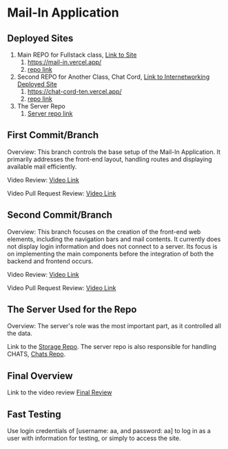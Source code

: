 # Mail-In Application

## Deployed Sites

1. Main REPO for Fullstack class, [Link to Site](https://mail-in.vercel.app/)
   1. https://mail-in.vercel.app/
   2. [repo link](https://github.com/Ahmed-Al-Badri/Mail-In)
2. Second REPO for Another Class, Chat Cord, [Link to Internetworking Deployed Site](https://chat-cord-ten.vercel.app/)
   1. https://chat-cord-ten.vercel.app/
   2. [repo link](https://github.com/Ahmed-Al-Badri/ChatCord)
3. The Server Repo
   1. [Server repo link](https://github.com/Ahmed-Al-Badri/ServerData)

## First Commit/Branch

Overview: This branch controls the base setup of the Mail-In Application. It primarily addresses the front-end layout, handling routes and displaying available mail efficiently.

Video Review: [Video Link](https://pdx.zoom.us/rec/share/9vAKcSScc_Ow4CGVo79UWcsNe9xXhvdWovQq3VZh3sil3ZMetMt6oeWeh0SW2LYh.4ysknnmdq9TyIF1j?startTime=1740446815000)

Video Pull Request Review: [Video Link](https://pdx.zoom.us/rec/share/AXsbnTMd4Dlf0d7LM2vxORjYjefrezhyMiruovX7JiHb7aq5yeF2QwKUcC1g4akB.EDc9tIr89Hz2jkt7?startTime=1740619685000)

## Second Commit/Branch

Overview: This branch focuses on the creation of the front-end web elements, including the navigation bars and mail contents. It currently does not display login information and does not connect to a server. Its focus is on implementing the main components before the integration of both the backend and frontend occurs.

Video Review: [Video Link](https://pdx.zoom.us/rec/share/wLWDArIbcKKiGKiBdfRMTLZvMZPFSX6UzQRN2nJH_Vr04O59q7c_3jzCBRGLX7H-.pVa_rjWqchCzHUK4?startTime=1741047614000)

Video Pull Request Review: [Video Link](https://pdx.zoom.us/rec/share/jQfbVPyUwfgeSyYefUZgSJwumZVvg0MqaIfosfsp2-j3010tCZqj81oulKMVECdM.hu1CgQhuU5KCyH4O?startTime=1741132860000)

## The Server Used for the Repo

Overview: The server's role was the most important part, as it controlled all the data.

Link to the [Storage Repo](https://github.com/Ahmed-Al-Badri/ServerData). The server repo is also responsible for handling CHATS, [Chats Repo](git@github.com:Ahmed-Al-Badri/ChatCord.git).

## Final Overview

Link to the video review [Final Review](https://pdx.zoom.us/rec/share/1MVm4_pi_SmDzmaOP7YC8XCKilAxIP5M33l40FsezrEYZp5Q3wvLoDCGAoq6gxZk.r86YlfoVK8dwvWnQ?startTime=1742267791000)

## Fast Testing

Use login credentials of [username: aa, and password: aa] to log in as a user with information for testing, or simply to access the site.
